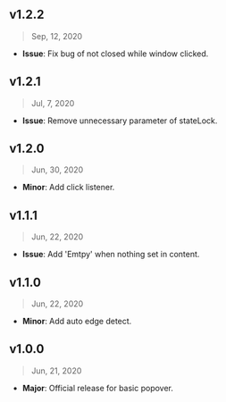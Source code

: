 ## v1.2.2

> Sep, 12, 2020

- **Issue**: Fix bug of not closed while window clicked.

## v1.2.1

> Jul, 7, 2020

- **Issue**: Remove unnecessary parameter of stateLock.

## v1.2.0

> Jun, 30, 2020

- **Minor**: Add click listener.

## v1.1.1

> Jun, 22, 2020

- **Issue**: Add 'Emtpy' when nothing set in content.

## v1.1.0

> Jun, 22, 2020

- **Minor**: Add auto edge detect.

## v1.0.0

> Jun, 21, 2020

- **Major**: Official release for basic popover.
